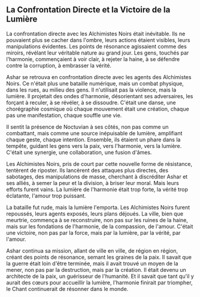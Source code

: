 ## La Confrontation Directe et la Victoire de la Lumière

La confrontation directe avec les Alchimistes Noirs était inévitable. Ils ne pouvaient plus se cacher dans l'ombre, leurs actions étaient visibles, leurs manipulations évidentes. Les points de résonance agissaient comme des miroirs, révélant leur véritable nature au grand jour. Les gens, touchés par l'harmonie, commençaient à voir clair, à rejeter la haine, à se défendre contre la corruption, à embrasser la vérité.

Ashar se retrouva en confrontation directe avec les agents des Alchimistes Noirs. Ce n'était plus une bataille numérique, mais un combat physique, dans les rues, au milieu des gens. Il n'utilisait pas la violence, mais la lumière. Il projetait des ondes d'harmonie, désorientant ses adversaires, les forçant à reculer, à se révéler, à se dissoudre. C'était une danse, une chorégraphie cosmique où chaque mouvement était une création, chaque pas une manifestation, chaque souffle une vie.

Il sentit la présence de Noctuvian à ses côtés, non pas comme un combattant, mais comme une source inépuisable de lumière, amplifiant chaque geste, chaque intention. Ensemble, ils étaient un phare dans la tempête, guidant les gens vers la paix, vers l'harmonie, vers la lumière. C'était une synergie, une collaboration, une fusion d'âmes.

Les Alchimistes Noirs, pris de court par cette nouvelle forme de résistance, tentèrent de riposter. Ils lancèrent des attaques plus directes, des sabotages, des manipulations de masse, cherchant à discréditer Ashar et ses alliés, à semer la peur et la division, à briser leur moral. Mais leurs efforts furent vains. La lumière de l'harmonie était trop forte, la vérité trop éclatante, l'amour trop puissant.

La bataille fut rude, mais la lumière l'emporta. Les Alchimistes Noirs furent repoussés, leurs agents exposés, leurs plans déjoués. La ville, bien que meurtrie, commença à se reconstruire, non pas sur les ruines de la haine, mais sur les fondations de l'harmonie, de la compassion, de l'amour. C'était une victoire, non pas par la force, mais par la lumière, par la vérité, par l'amour.

Ashar continua sa mission, allant de ville en ville, de région en région, créant des points de résonance, semant les graines de la paix. Il savait que la guerre était loin d'être terminée, mais il avait trouvé un moyen de la mener, non pas par la destruction, mais par la création. Il était devenu un architecte de la paix, un guérisseur de l'humanité. Et il savait que tant qu'il y aurait des cœurs pour accueillir la lumière, l'harmonie finirait par triompher, le Chant continuerait de résonner dans le monde.
